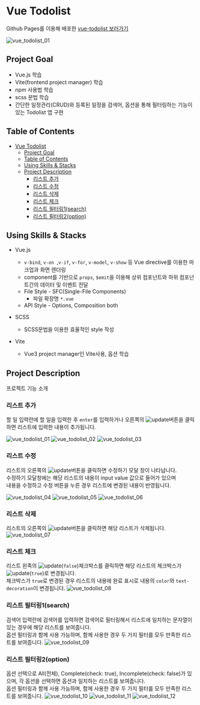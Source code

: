 # Vue Todolist

Github Pages를 이용해 배포한 [vue-todolist 보러가기](https://hye0ngyun.github.io/vue-todolist/)

![vue_todolist_01](./img/vue_todolist_01.png)

## Project Goal

- Vue.js 학습
- Vite(frontend project manager) 학습
- npm 사용법 학습
- scss 문법 학습
- 간단한 일정관리(CRUD)와 등록된 일정을 검색어, 옵션을 통해 필터링하는 기능이 있는 Todolist 앱 구현

## Table of Contents

- [Vue Todolist](#vue-todolist)
  - [Project Goal](#project-goal)
  - [Table of Contents](#table-of-contents)
  - [Using Skills & Stacks](#using-skills--stacks)
  - [Project Description](#project-description)
    - [리스트 추가](#리스트-추가)
    - [리스트 수정](#리스트-수정)
    - [리스트 삭제](#리스트-삭제)
    - [리스트 체크](#리스트-체크)
    - [리스트 필터링1(search)](#리스트-필터링1search)
    - [리스트 필터링2(option)](#리스트-필터링2option)

## Using Skills & Stacks

- Vue.js

  - `v-bind`, `v-on `,`v-if`, `v-for`, `v-model`, `v-show` 등 Vue directive를 이용한 마크업과 화면 렌더링
  - component를 기반으로 `props`, `$emit`을 이용해 상위 컴포넌트와 하위 컴포넌트간의 데이터 및 이벤트 전달
  - File Style - SFC(Single-File Components)
    - 파일 확장명 `*.vue`
  - API Style - Options, Composition both

- SCSS

  - SCSS문법을 이용한 효율적인 style 작성

- Vite
  - Vue3 project manager인 Vite사용, 옵션 학습

## Project Description

프로젝트 기능 소개

### 리스트 추가

할 일 입력란에 할 일을 입력한 후 `enter`를 입력하거나 오른쪽의 ![update](./src/assets/image/add_circle_outline_black_24dp.svg)버튼을 클릭하면 리스트에 입력한 내용이 추가됩니다.

![vue_todolist_01](./img/vue_todolist_01.png)
![vue_todolist_02](./img/vue_todolist_02.png)
![vue_todolist_03](./img/vue_todolist_03.png)

### 리스트 수정

리스트의 오른쪽의 ![update](./src/assets/image/edit_black_24dp.svg)버튼을 클릭하면 수정하기 모달 창이 나타납니다.  
수정하기 모달창에는 해당 리스트의 내용이 input value 값으로 들어가 있으며  
내용을 수정하고 수정 버튼을 누른 경우 리스트에 변경된 내용이 반영됩니다.

![vue_todolist_04](./img/vue_todolist_04.png)
![vue_todolist_05](./img/vue_todolist_05.png)
![vue_todolist_06](./img/vue_todolist_06.png)

### 리스트 삭제

리스트의 오른쪽의 ![update](./src/assets/image/remove_circle_outline_black_24dp.svg)버튼을 클릭하면 해당 리스트가 삭제됩니다.
![vue_todolist_07](./img/vue_todolist_07.png)

### 리스트 체크

리스트 왼족의 ![update](./src/assets/image/checkbox_f.svg)(`false`)체크박스를 클릭하면 해당 리스트의 체크박스가 ![update](./src/assets/image/checkbox_t.svg)(`true`)로 변경됩니다.  
체크박스가 `true`로 변경된 경우 리스트의 내용에 완료 표시로 내용의 `color`와 `text-decoration`이 변경됩니다.
![vue_todolist_08](./img/vue_todolist_08.png)

### 리스트 필터링1(search)

검색어 입력란에 검색어를 입력하면 검색어로 필터링해서 리스트에 일치하는 문자열이 있는 경우에 해당 리스트를 보여줍니다.  
옵션 필터링과 함께 사용 가능하며, 함께 사용한 경우 두 가지 필터를 모두 만족한 리스트를 보여줍니다.
![vue_todolist_09](./img/vue_todolist_09.png)

### 리스트 필터링2(option)

옵션 선택으로 All(전체), Complete(check: true), Incomplete(check: false)가 있으며, 각 옵션을 선택하면 옵션과 일치하는 리스트를 보여줍니다.  
옵션 필터링과 함께 사용 가능하며, 함께 사용한 경우 두 가지 필터를 모두 만족한 리스트를 보여줍니다.
![vue_todolist_10](./img/vue_todolist_10.png)
![vue_todolist_11](./img/vue_todolist_11.png)
![vue_todolist_12](./img/vue_todolist_12.png)
